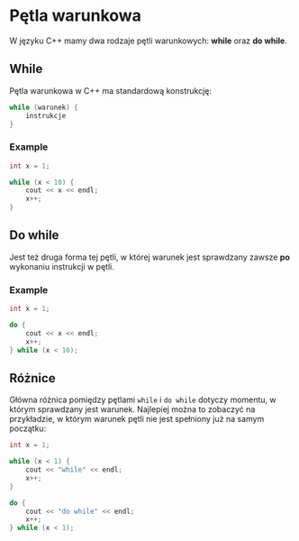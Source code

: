 # Pętla warunkowa

W języku C++ mamy dwa rodzaje pętli warunkowych: **while** oraz **do while**.

## While

Pętla warunkowa w C++ ma standardową konstrukcję:

```cpp
while (warunek) {
    instrukcje
}
```

### Example

```cpp
int x = 1;

while (x < 10) {
    cout << x << endl;
    x++;
}
```

## Do while

Jest też druga forma tej pętli, w której warunek jest sprawdzany zawsze **po** wykonaniu instrukcji w pętli.

### Example

```cpp
int x = 1;

do {
    cout << x << endl;
    x++;
} while (x < 10);
```

## Różnice

Główna różnica pomiędzy pętlami `while` i `do while` dotyczy momentu, w którym sprawdzany jest warunek. Najlepiej można to zobaczyć na przykładzie, w którym warunek pętli nie jest spełniony już na samym początku:

```cpp
int x = 1;

while (x < 1) {
    cout << "while" << endl;
    x++;
}

do {
    cout << "do while" << endl;
    x++;
} while (x < 1);
```
